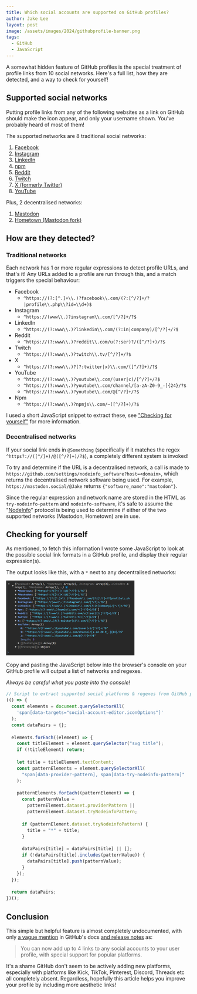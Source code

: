 ```yaml
---
title: Which social accounts are supported on GitHub profiles?
author: Jake Lee
layout: post
image: /assets/images/2024/githubprofile-banner.png
tags:
  - GitHub
  - JavaScript
---
```


A somewhat hidden feature of GitHub profiles is the special treatment of profile links from 10 social networks. Here's a full list, how they are detected, and a way to check for yourself!

## Supported social networks

Putting profile links from any of the following websites as a link on GitHub should make the icon appear, and only your username shown. You've probably heard of most of them!

The supported networks are 8 traditional social networks:

1. [Facebook](https://www.facebook.com/)
2. [Instagram](https://www.instagram.com/)
3. [LinkedIn](https://www.instagram.com/)
4. [npm](https://www.npmjs.com/)
5. [Reddit](https://www.reddit.com/)
6. [Twitch](https://twitch.tv/)
7. [X (formerly Twitter)](https://twitter.com/)
8. [YouTube](https://www.youtube.com/)

Plus, 2 decentralised networks:

1. [Mastodon](https://joinmastodon.org/)
2. [Hometown (Mastodon fork)](https://github.com/hometown-fork/hometown)

## How are they detected?

### Traditional networks

Each network has 1 or more regular expressions to detect profile URLs, and that's it! Any URLs added to a profile are run through this, and a match triggers the special behaviour:

- Facebook
  - `^https://(?:[^.]+\\.)?facebook\\.com/(?:[^/?]+/?|profile\\.php\\?id=\\d+)$`
- Instagram
  - `^https://(www\\.)?instagram\\.com/[^/?]+/?$`
- LinkedIn
  - `^https://(?:www\\.)?linkedin\\.com/(?:in|company)/[^/?]+/?$`
- Reddit
  - `^https://(?:www\\.)?reddit\\.com/u(?:ser)?/([^/?]+)/?$`
- Twitch
  - `^https://(?:www\\.)?twitch\\.tv/[^/?]+/?$`
- X
  - `^https://(?:www\\.)?(?:twitter|x)\\.com/([^/?]+)/?$`
- YouTube
  - `^https://(?:www\\.)?youtube\\.com/(user|c)/[^/?]+/?$`
  - `^https://(?:www\\.)?youtube\\.com/channel/[a-zA-Z0-9_-]{24}/?$`
  - `^https://(?:www\\.)?youtube\\.com/@[^/?]+/?$`
- Npm
  - `^https://(?:www\\.)?npmjs\\.com/~([^/?]+)/?$`

I used a short JavaScript snippet to extract these, see ["Checking for yourself"](#checking-for-yourself) for more information.

### Decentralised networks

If your social link ends in `@Something` (specifically if it matches the regex `^https?://([^/]+)/@([^/?]+)/?$`), a completely different system is invoked!

To try and determine if the URL is a decentralised network, a call is made to `https://github.com/settings/nodeinfo_software?host=<domain>`, which returns the decentralised network software being used. For example, `https://mastodon.social/@Jake` returns `{"software_name":"mastodon"}`.

Since the regular expression and network name are stored in the HTML as `try-nodeinfo-pattern` and `nodeinfo-software`, it's safe to assume the "[NodeInfo](https://github.com/jhass/nodeinfo)" protocol is being used to determine if either of the two supported networks (Mastodon, Hometown) are in use.

## Checking for yourself

As mentioned, to fetch this information I wrote some JavaScript to look at the possible social link formats in a GitHub profile, and display their regular expression(s).

The output looks like this, with a `*` next to any decentralised networks:

[![](/assets/images/2024/githubprofile-js-output-thumbnail.png)](/assets/images/2024/githubprofile-js-output.png)

Copy and pasting the JavaScript below into the browser's console on your GitHub profile will output a list of networks and regexes.

_Always be careful what you paste into the console!_

```javascript
// Script to extract supported social platforms & regexes from GitHub profiles
(() => {
  const elements = document.querySelectorAll(
    'span[data-targets="social-account-editor.iconOptions"]'
  );
  const dataPairs = {};

  elements.forEach((element) => {
    const titleElement = element.querySelector("svg title");
    if (!titleElement) return;

    let title = titleElement.textContent;
    const patternElements = element.querySelectorAll(
      "span[data-provider-pattern], span[data-try-nodeinfo-pattern]"
    );

    patternElements.forEach((patternElement) => {
      const patternValue =
        patternElement.dataset.providerPattern ||
        patternElement.dataset.tryNodeinfoPattern;

      if (patternElement.dataset.tryNodeinfoPattern) {
        title = "*" + title;
      }

      dataPairs[title] = dataPairs[title] || [];
      if (!dataPairs[title].includes(patternValue)) {
        dataPairs[title].push(patternValue);
      }
    });
  });

  return dataPairs;
})();
```

## Conclusion

This simple but helpful feature is almost completely undocumented, with only [a vague mention](https://docs.github.com/en/account-and-profile/setting-up-and-managing-your-github-profile/customizing-your-profile/personalizing-your-profile#adding-links-to-your-social-accounts) in GitHub's docs [and release notes](https://github.blog/changelog/2023-02-02-add-more-social-links-to-your-user-profile/) as:

> You can now add up to 4 links to any social accounts to your user profile, with special support for popular platforms.

It's a shame GitHub don't seem to be actively adding new platforms, especially with platforms like Kick, TikTok, Pinterest, Discord, Threads etc all completely absent. Regardless, hopefully this article helps you improve your profile by including more aesthetic links!
